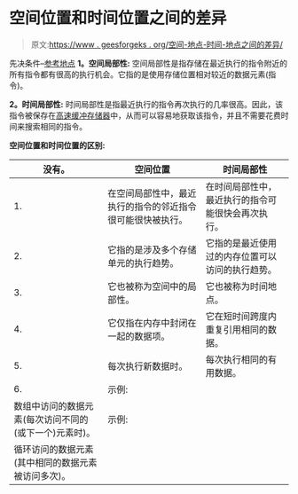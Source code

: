# 空间位置和时间位置之间的差异

> 原文:[https://www . geesforgeks . org/空间-地点-时间-地点之间的差异/](https://www.geeksforgeeks.org/difference-between-spatial-locality-and-temporal-locality/)

先决条件–[参考地点](https://www.geeksforgeeks.org/locality-of-reference-and-cache-operation-in-cache-memory/)
**1。空间局部性:**
空间局部性是指存储在最近执行的指令附近的所有指令都有很高的执行机会。它指的是使用存储位置相对较近的数据元素(指令)。

**2。时间局部性:**
时间局部性是指最近执行的指令再次执行的几率很高。因此，该指令被保存在[高速缓冲存储器](https://www.geeksforgeeks.org/cache-memory-in-computer-organization/)中，从而可以容易地获取该指令，并且不需要花费时间来搜索相同的指令。

**空间位置和时间位置的区别:**

<center>

| 没有。 | 空间位置 | 时间局部性 |
| --- | --- | --- |
| 1. | 在空间局部性中，最近执行的指令的邻近指令很可能很快被执行。 | 在时间局部性中，最近执行的指令可能很快会再次执行。 |
| 2. | 它指的是涉及多个存储单元的执行趋势。 | 它指的是最近使用过的内存位置可以访问的执行趋势。 |
| 3. | 它也被称为空间中的局部性。 | 它也被称为时间地点。 |
| 4. | 它仅指在内存中封闭在一起的数据项。 | 它在短时间跨度内重复引用相同的数据。 |
| 5. | 每次执行新数据时。 | 每次执行相同的有用数据。 |
| 6. | 示例:
数组中访问的数据元素(每次访问不同的(或下一个)元素时)。 | 示例:
循环访问的数据元素(其中相同的数据元素被访问多次)。 |

</center>